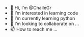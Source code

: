 - 👋 Hi, I’m @ChaileGr
- 👀 I’m interested in learning code
- 🌱 I’m currently learning python
- 💞️ I’m looking to collaborate on ...
- 📫 How to reach me ...

<!---
ChaileGr/ChaileGr is a ✨ special ✨ repository because its `README.md` (this file) appears on your GitHub profile.
You can click the Preview link to take a look at your changes.
--->
